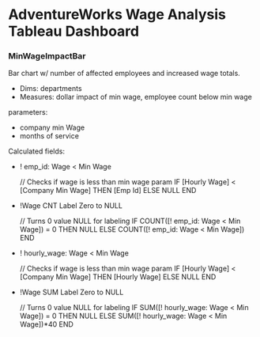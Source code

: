 # AdventureWorks Wage Analysis Tableau Dashboard


### MinWageImpactBar
Bar chart w/ number of affected employees and increased wage totals.
* Dims: departments
* Measures: dollar impact of min wage, employee count below min wage


parameters:
* company min Wage
* months of service

Calculated fields:
* ! emp_id: Wage < Min Wage
	
	// Checks if wage is less than min wage param
	IF [Hourly Wage] < [Company Min Wage]
	THEN [Emp Id]
	ELSE NULL
	END


* !Wage CNT Label Zero to NULL

	// Turns 0 value NULL for labeling
	IF COUNT([! emp_id: Wage < Min Wage]) = 0
	THEN NULL
	ELSE COUNT([! emp_id: Wage < Min Wage])
	END

	
* ! hourly_wage: Wage < Min Wage

	// Checks if wage is less than min wage param
	IF [Hourly Wage] < [Company Min Wage]
	THEN [Hourly Wage]
	ELSE NULL
	END
	
	
* !Wage SUM Label Zero to NULL

	// Turns 0 value NULL for labeling
	IF SUM([! hourly_wage: Wage < Min Wage]) = 0
	THEN NULL
	ELSE SUM([! hourly_wage: Wage < Min Wage])*40
	END
	
	
	